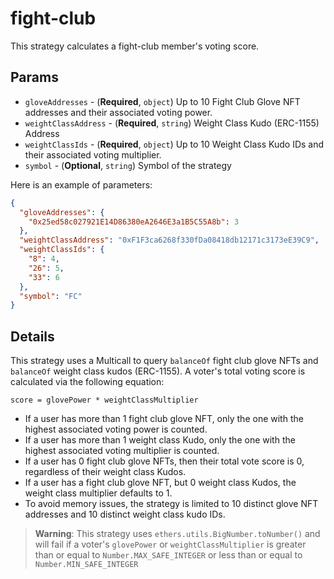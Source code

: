 # fight-club

This strategy calculates a fight-club member's voting score.

## Params

- `gloveAddresses` - (**Required**, `object`) Up to 10 Fight Club Glove NFT
  addresses and their associated voting power.
- `weightClassAddress` - (**Required**, `string`) Weight Class Kudo (ERC-1155)
  Address
- `weightClassIds` - (**Required**, `object`) Up to 10 Weight Class Kudo IDs and
  their associated voting multiplier.
- `symbol` - (**Optional**, `string`) Symbol of the strategy


Here is an example of parameters:

```json
{
  "gloveAddresses": {
    "0x25ed58c027921E14D86380eA2646E3a1B5C55A8b": 3
  },
  "weightClassAddress": "0xF1F3ca6268f330fDa08418db12171c3173eE39C9",
  "weightClassIds": {
    "8": 4,
    "26": 5,
    "33": 6
  },
  "symbol": "FC"
}
```

## Details

This strategy uses a Multicall to query `balanceOf` fight club glove NFTs and
`balanceOf` weight class kudos (ERC-1155). A voter's total voting score is
calculated via the following equation:

```
score = glovePower * weightClassMultiplier
```

* If a user has more than 1 fight club glove NFT, only the one with the highest
  associated voting power is counted.
* If a user has more than 1 weight class Kudo, only the one with the highest
  associated voting multiplier is counted.
* If a user has 0 fight club glove NFTs, then their total vote score is 0,
  regardless of their weight class Kudos.
* If a user has a fight club glove NFT, but 0 weight class Kudos, the weight
  class multiplier defaults to 1.
* To avoid memory issues, the strategy is limited to 10 distinct glove NFT
  addresses and 10 distinct weight class kudo IDs.

> **Warning**: This strategy uses `ethers.utils.BigNumber.toNumber()` and will
  fail if a voter's `glovePower` or `weightClassMultiplier` is greater than
  or equal to `Number.MAX_SAFE_INTEGER` or less than or equal to
  `Number.MIN_SAFE_INTEGER`
